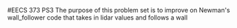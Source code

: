 #EECS 373 PS3
The purpose of this problem set is to improve on Newman's wall_follower code that takes in lidar values and follows a wall
